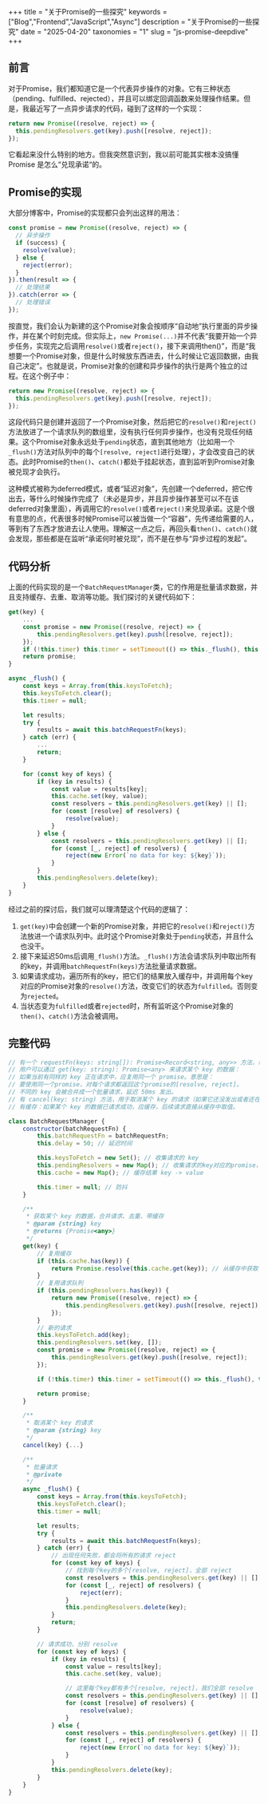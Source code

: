 +++
title = "关于Promise的一些探究"
keywords = ["Blog","Frontend","JavaScript","Async"]
description = "关于Promise的一些探究"
date = "2025-04-20"
taxonomies = "1"
slug = "js-promise-deepdive"
+++

## 前言

对于Promise，我们都知道它是一个代表异步操作的对象。它有三种状态（pending、fulfilled、rejected），并且可以绑定回调函数来处理操作结果。但是，我最近写了一点异步请求的代码，碰到了这样的一个实现：

```js
return new Promise((resolve, reject) => {
  this.pendingResolvers.get(key).push([resolve, reject]);
});
```

它看起来没什么特别的地方。但我突然意识到，我以前可能其实根本没搞懂 Promise 是怎么“兑现承诺“的。

## Promise的实现

大部分博客中，Promise的实现都只会列出这样的用法：

```js
const promise = new Promise((resolve, reject) => {
  // 异步操作
  if (success) {
    resolve(value);
  } else {
    reject(error);
  }
}).then(result => {
  // 处理结果
}).catch(error => {
  // 处理错误
});
```

按直觉，我们会认为新建的这个Promise对象会按顺序“自动地”执行里面的异步操作，并在某个时刻完成。但实际上，`new Promise(...)`并不代表“我要开始一个异步任务，实现完之后调用`resolve()`或者`reject()`，接下来调用then()”，而是“我想要一个Promise对象，但是什么时候放东西进去，什么时候让它返回数据，由我自己决定”。也就是说，Promise对象的创建和异步操作的执行是两个独立的过程。在这个例子中：

```js
return new Promise((resolve, reject) => {
  this.pendingResolvers.get(key).push([resolve, reject]);
});
```

这段代码只是创建并返回了一个Promise对象，然后把它的`resolve()`和`reject()`方法放进了一个请求队列的数组里，没有执行任何异步操作，也没有兑现任何结果。这个Promise对象永远处于`pending`状态，直到其他地方（比如用一个`_flush()`方法对队列中的每个`[resolve, reject]`进行处理），才会改变自己的状态。此时Promise的`then()`、`catch()`都处于挂起状态，直到监听到Promise对象被兑现才会执行。

这种模式被称为deferred模式，或者“延迟对象”，先创建一个deferred，把它传出去，等什么时候操作完成了（未必是异步，并且异步操作甚至可以不在该deferred对象里面），再调用它的`resolve()`或者`reject()`来兑现承诺。这是个很有意思的点，代表很多时候Promise可以被当做一个“容器”，先传递给需要的人，等到有了东西才放进去让人使用。理解这一点之后，再回头看`then()`、`catch()`就会发现，那些都是在监听“承诺何时被兑现”，而不是在参与“异步过程的发起”。

## 代码分析

上面的代码实现的是一个`BatchRequestManager`类，它的作用是批量请求数据，并且支持缓存、去重、取消等功能。我们探讨的关键代码如下：

```js
get(key) {
    ...
    const promise = new Promise((resolve, reject) => {
        this.pendingResolvers.get(key).push([resolve, reject]);
    });
    if (!this.timer) this.timer = setTimeout(() => this._flush(), this.delay); // 启动定时器
    return promise;
}

async _flush() {
    const keys = Array.from(this.keysToFetch);
    this.keysToFetch.clear();
    this.timer = null;

    let results;
    try {
        results = await this.batchRequestFn(keys);
    } catch (err) {
        ...
        return;
    }

    for (const key of keys) {
        if (key in results) {
            const value = results[key];
            this.cache.set(key, value);
            const resolvers = this.pendingResolvers.get(key) || [];
            for (const [resolve] of resolvers) {
                resolve(value);
            }
        } else {
            const resolvers = this.pendingResolvers.get(key) || [];
            for (const [_, reject] of resolvers) {
                reject(new Error(`no data for key: ${key}`));
            }
        }
        this.pendingResolvers.delete(key);
    }
}

```

经过之前的探讨后，我们就可以理清楚这个代码的逻辑了：

1. `get(key)`中会创建一个新的Promise对象，并把它的`resolve()`和`reject()`方法放进一个请求队列中。此时这个Promise对象处于`pending`状态，并且什么也没干。
2. 接下来延迟50ms后调用`_flush()`方法。`_flush()`方法会请求队列中取出所有的key，并调用`batchRequestFn(keys)`方法批量请求数据。
3. 如果请求成功，遍历所有的key，把它们的结果放入缓存中，并调用每个key对应的Promise对象的`resolve()`方法，改变它们的状态为`fulfilled`。否则变为`rejected`。
4. 当状态变为`fulfilled`或者`rejected`时，所有监听这个Promise对象的`then()`、`catch()`方法会被调用。

## 完整代码

```js
// 有一个 requestFn(keys: string[]): Promise<Record<string, any>> 方法，每次可以批量获取多个 key 对应的数据（如批量接口：传一组 key，返回一个 key-value 对）。
// 用户可以通过 get(key: string): Promise<any> 来请求某个 key 的数据：
// 如果当前有同样的 key 正在请求中，应复用同一个 promise。意思是：
// 要使用同一个promise，对每个请求都返回这个promise的[resolve, reject]。
// 不同的 key 会被合并成一个批量请求，延迟 50ms 发出。
// 有 cancel(key: string) 方法，用于取消某个 key 的请求（如果它还没发出或者还在 pending）。
// 有缓存：如果某个 key 的数据已请求成功，应缓存，后续请求直接从缓存中取值。

class BatchRequestManager {
    constructor(batchRequestFn) {
        this.batchRequestFn = batchRequestFn;
        this.delay = 50; // 延迟时间

        this.keysToFetch = new Set(); // 收集请求的 key
        this.pendingResolvers = new Map(); // 收集请求的key对应的promise，key ->多个 Promise[resolve,reject]
        this.cache = new Map(); // 缓存结果 key -> value

        this.timer = null; // 防抖
    }

    /**
     * 获取某个 key 的数据，合并请求、去重、带缓存
     * @param {string} key
     * @returns {Promise<any>}
     */
    get(key) {
        // 复用缓存
        if (this.cache.has(key)) {
            return Promise.resolve(this.cache.get(key)); // 从缓存中获取
        }
        // 复用请求队列
        if (this.pendingResolvers.has(key)) {
            return new Promise((resolve, reject) => {
                this.pendingResolvers.get(key).push([resolve, reject]);
            });
        }
        // 新的请求
        this.keysToFetch.add(key);
        this.pendingResolvers.set(key, []);
        const promise = new Promise((resolve, reject) => {
            this.pendingResolvers.get(key).push([resolve, reject]);
        });

        if (!this.timer) this.timer = setTimeout(() => this._flush(), this.delay); // 启动定时器

        return promise;
    }

    /**
     * 取消某个 key 的请求
     * @param {string} key
     */
    cancel(key) {...}

    /**
     * 批量请求
     * @private
     */
    async _flush() {
        const keys = Array.from(this.keysToFetch);
        this.keysToFetch.clear();
        this.timer = null;

        let results;
        try {
            results = await this.batchRequestFn(keys);
        } catch (err) {
            // 出现任何失败，都会将所有的请求 reject
            for (const key of keys) {
                // 找到每个key的多个[resolve, reject]，全部 reject
                const resolvers = this.pendingResolvers.get(key) || [];
                for (const [_, reject] of resolvers) {
                    reject(err);
                }
                this.pendingResolvers.delete(key);
            }
            return;
        }

        // 请求成功，分别 resolve
        for (const key of keys) {
            if (key in results) {
                const value = results[key];
                this.cache.set(key, value);

                // 这里每个key都有多个[resolve, reject]，我们全部 resolve
                const resolvers = this.pendingResolvers.get(key) || [];
                for (const [resolve] of resolvers) {
                    resolve(value);
                }
            } else {
                const resolvers = this.pendingResolvers.get(key) || [];
                for (const [_, reject] of resolvers) {
                    reject(new Error(`no data for key: ${key}`));
                }
            }
            this.pendingResolvers.delete(key);
        }
    }
}


```